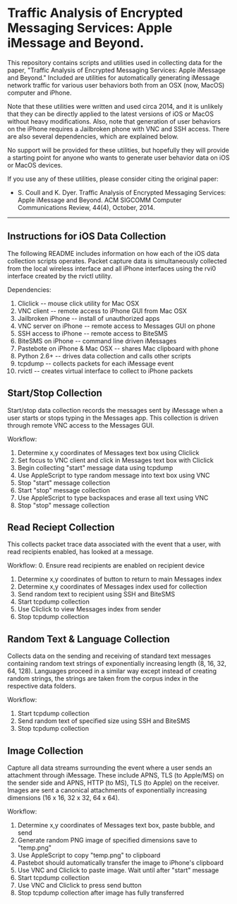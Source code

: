 # Traffic Analysis of Encrypted Messaging Services: Apple iMessage and Beyond.

This repository contains scripts and utilities used in collecting data for 
the paper, "Traffic Analysis of Encrypted Messaging Services:  Apple iMessage 
and Beyond."  Included are utilities for automatically generating iMessage 
network traffic for various user behaviors both from an OSX (now, MacOS) 
computer and iPhone.

Note that these utilities were written and used circa 2014, and it is 
unlikely that they can be directly applied to the latest versions of iOS or 
MacOS without heavy modifications.  Also, note that generation of user behaviors 
on the iPhone requires a Jailbroken phone with VNC and SSH access.  There are 
also several dependencies, which are explained below.

No support will be provided for these utilities, but hopefully they will 
provide a starting point for anyone who wants to generate user behavior 
data on iOS or MacOS devices.

If you use any of these utilities, please consider citing the original paper:

* S. Coull and K. Dyer. Traffic Analysis of Encrypted Messaging Services: Apple iMessage and Beyond. ACM SIGCOMM Computer Communications Review, 44(4), October, 2014. 


-------------------------------------
Instructions for iOS Data Collection
------------------------------------
The following README includes information on how each of the iOS data 
collection scripts operates.  Packet capture data is simultaneously 
collected from the local wireless interface and all iPhone interfaces 
using the rvi0 interface created by the rvictl utility.

Dependencies:
1. Cliclick -- mouse click utility for Mac OSX
2. VNC client -- remote access to iPhone GUI from Mac OSX
3. Jailbroken iPhone -- install of unauthorized apps
4. VNC server on iPhone -- remote access to Messages GUI on phone
5. SSH access to iPhone -- remote access to BiteSMS
6. BiteSMS on iPhone -- command line driven iMessages
7. Pastebote on iPhone & Mac OSX -- shares Mac clipboard with phone
8. Python 2.6+ -- drives data collection and calls other scripts
9. tcpdump -- collects packets for each iMessage event
10. rvictl -- creates virtual interface to collect to iPhone packets

Start/Stop Collection
---------------------
Start/stop data collection records the messages sent by iMessage when 
a user starts or stops typing in the Messages app.  This collection is 
driven through remote VNC access to the Messages GUI.

Workflow:
1. Determine x,y coordinates of Messages text box using Cliclick
2. Set focus to VNC client and click in Messages text box with Cliclick
3. Begin collecting "start" message data using tcpdump
4. Use AppleScript to type random message into text box using VNC
5. Stop "start" message collection
6. Start "stop" message collection
7. Use AppleScript to type backspaces and erase all text using VNC
8. Stop "stop" message collection

Read Reciept Collection
-----------------------
This collects packet trace data associated with the event that a user, 
with read recipients enabled, has looked at a message.

Workflow:
0. Ensure read recipients are enabled on recipient device
1. Determine x,y coordinates of button to return to main Messages index
2. Determine x,y coordinates of Messages index used for collection
3. Send random text to recipient using SSH and BiteSMS
4. Start tcpdump collection
5. Use Cliclick to view Messages index from sender
6. Stop tcpdump collection

Random Text & Language Collection
---------------------------------
Collects data on the sending and receiving of standard text messages 
containing random text strings of exponentially increasing length 
(8, 16, 32, 64, 128).  Languages proceed in a similar way except 
instead of creating random strings, the strings are taken from the 
corpus index in the respective data folders.

Workflow:
1. Start tcpdump collection
2. Send random text of specified size using SSH and BiteSMS
3. Stop tcpdump collection

Image Collection
----------------
Capture all data streams surrounding the event where a user sends an 
attachment through iMessage.  These include APNS, TLS (to Apple/MS) on 
the sender side and APNS, HTTP (to MS), TLS (to Apple) on the receiver.
Images are sent a canonical attachments of exponentially increasing 
dimensions (16 x 16, 32 x 32, 64 x 64).

Workflow:
1. Determine x,y coordinates of Messages text box, paste bubble, and send
2. Generate random PNG image of specified dimensions save to "temp.png"
3. Use AppleScript to copy "temp.png" to clipboard
4. Pastebot should automatically transfer the image to iPhone's clipboard
5. Use VNC and Cliclick to paste image.  Wait until after "start" message
6. Start tcpdump collection
7. Use VNC and Cliclick to press send button
8. Stop tcpdump collection after image has fully transferred

